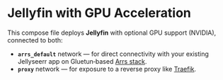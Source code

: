 # Jellyfin with GPU Acceleration

This compose file deploys **Jellyfin** with optional GPU support (NVIDIA), connected to both:

- **`arrs_default`** network — for direct connectivity with your existing Jellyseerr app on Gluetun‑based [Arrs stack](https://github.com/RedVelocity/self-hosted/tree/main/arrs).
- **`proxy`** network — for exposure to a reverse proxy like [Traefik](https://doc.traefik.io/traefik/).
